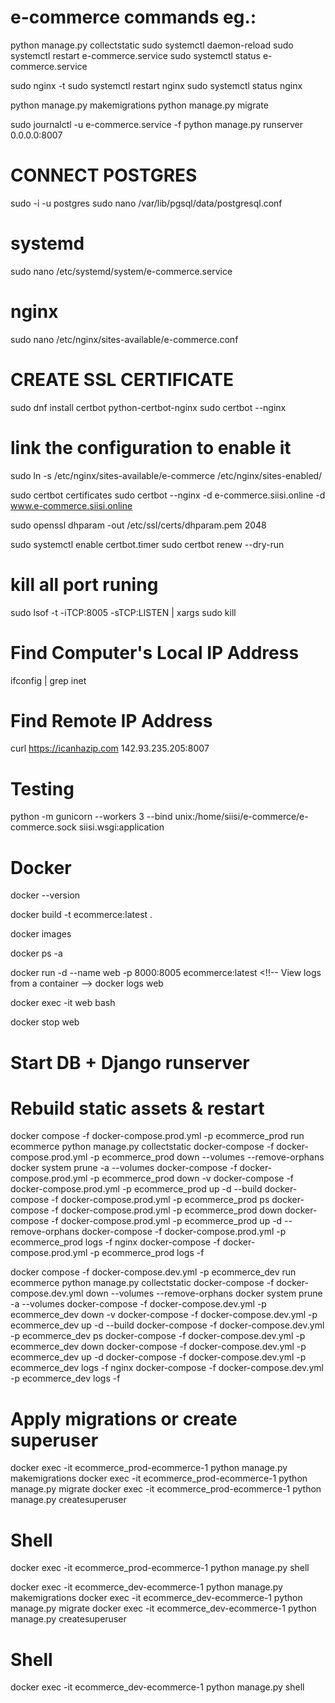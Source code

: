 # e-commerce commands eg.:

python manage.py collectstatic
sudo systemctl daemon-reload
sudo systemctl restart e-commerce.service
sudo systemctl status e-commerce.service

sudo nginx -t
sudo systemctl restart nginx
sudo systemctl status nginx

python manage.py makemigrations
python manage.py migrate

sudo journalctl -u e-commerce.service -f
python manage.py runserver 0.0.0.0:8007

# CONNECT POSTGRES
sudo -i -u postgres
sudo nano /var/lib/pgsql/data/postgresql.conf

# systemd
sudo nano /etc/systemd/system/e-commerce.service

# nginx
sudo nano /etc/nginx/sites-available/e-commerce.conf

# CREATE SSL CERTIFICATE
sudo dnf install certbot python-certbot-nginx
sudo certbot --nginx

# link the configuration to enable it
sudo ln -s /etc/nginx/sites-available/e-commerce /etc/nginx/sites-enabled/

sudo certbot certificates
sudo certbot --nginx -d e-commerce.siisi.online -d www.e-commerce.siisi.online

sudo openssl dhparam -out /etc/ssl/certs/dhparam.pem 2048

sudo systemctl enable certbot.timer
sudo certbot renew --dry-run

# kill all port runing
sudo lsof -t -iTCP:8005 -sTCP:LISTEN | xargs sudo kill

# Find Computer's Local IP Address
ifconfig | grep inet
# Find Remote IP Address
curl https://icanhazip.com
142.93.235.205:8007

# Testing
python -m gunicorn --workers 3 --bind unix:/home/siisi/e-commerce/e-commerce.sock siisi.wsgi:application


# Docker 
docker --version
<!-- Build an image from Dockerfile in current dir -->
docker build -t ecommerce:latest .
<!-- List local images -->
docker images
<!-- List all containers (running + stopped) -->
docker ps -a
<!-- Create & start container in detached mode -->
docker run -d --name web -p 8000:8005 ecommerce:latest
<!!-- View logs from a container -->
docker logs web
<!-- Start an interactive shell inside a running container -->
docker exec -it web bash
<!--Gracefully stop a running container -->
docker stop web
# Start DB + Django runserver
# Rebuild static assets & restart
<!-- prod -->
docker compose -f docker-compose.prod.yml -p ecommerce_prod run ecommerce python manage.py collectstatic
docker-compose -f docker-compose.prod.yml -p ecommerce_prod down --volumes --remove-orphans
docker system prune -a --volumes 
docker-compose -f docker-compose.prod.yml -p ecommerce_prod down -v
docker-compose -f docker-compose.prod.yml -p ecommerce_prod up -d --build
docker-compose -f docker-compose.prod.yml -p ecommerce_prod ps
docker-compose -f docker-compose.prod.yml -p ecommerce_prod down
docker-compose -f docker-compose.prod.yml -p ecommerce_prod up -d --remove-orphans
docker-compose -f docker-compose.prod.yml -p ecommerce_prod logs -f nginx
docker-compose -f docker-compose.prod.yml -p ecommerce_prod logs -f

<!-- dev -->
docker compose -f docker-compose.dev.yml -p ecommerce_dev run ecommerce python manage.py collectstatic
docker-compose -f docker-compose.dev.yml down --volumes --remove-orphans
docker system prune -a --volumes 
docker-compose -f docker-compose.dev.yml -p ecommerce_dev down -v
docker-compose -f docker-compose.dev.yml -p ecommerce_dev up -d --build
docker-compose -f docker-compose.dev.yml -p ecommerce_dev ps
docker-compose -f docker-compose.dev.yml -p ecommerce_dev down
docker-compose -f docker-compose.dev.yml -p ecommerce_dev up -d
docker-compose -f docker-compose.dev.yml -p ecommerce_dev logs -f nginx
docker-compose -f docker-compose.dev.yml -p ecommerce_dev logs -f

# Apply migrations or create superuser
<!-- prod -->
docker exec -it ecommerce_prod-ecommerce-1 python manage.py makemigrations
docker exec -it ecommerce_prod-ecommerce-1 python manage.py migrate
docker exec -it ecommerce_prod-ecommerce-1 python manage.py createsuperuser
# Shell
docker exec -it ecommerce_prod-ecommerce-1 python manage.py shell
<!-- dev -->
docker exec -it ecommerce_dev-ecommerce-1 python manage.py makemigrations
docker exec -it ecommerce_dev-ecommerce-1 python manage.py migrate
docker exec -it ecommerce_dev-ecommerce-1 python manage.py createsuperuser
# Shell
docker exec -it ecommerce_dev-ecommerce-1 python manage.py shell
